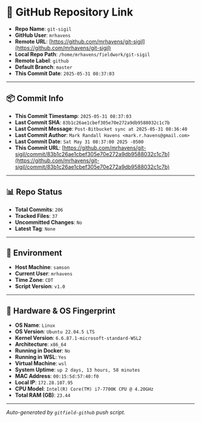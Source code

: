 # 🔗 GitHub Repository Link

- **Repo Name**: `git-sigil`
- **GitHub User**: `mrhavens`
- **Remote URL**: [https://github.com/mrhavens/git-sigil](https://github.com/mrhavens/git-sigil)
- **Local Repo Path**: `/home/mrhavens/fieldwork/git-sigil`
- **Remote Label**: `github`
- **Default Branch**: `master`
- **This Commit Date**: `2025-05-31 08:37:03`

---

## 📦 Commit Info

- **This Commit Timestamp**: `2025-05-31 08:37:03`
- **Last Commit SHA**: `83b1c26ae1cbef305e70e272a9db9588032c1c7b`
- **Last Commit Message**: `Post-Bitbucket sync at 2025-05-31 08:36:40`
- **Last Commit Author**: `Mark Randall Havens <mark.r.havens@gmail.com>`
- **Last Commit Date**: `Sat May 31 08:37:00 2025 -0500`
- **This Commit URL**: [https://github.com/mrhavens/git-sigil/commit/83b1c26ae1cbef305e70e272a9db9588032c1c7b](https://github.com/mrhavens/git-sigil/commit/83b1c26ae1cbef305e70e272a9db9588032c1c7b)

---

## 📊 Repo Status

- **Total Commits**: `206`
- **Tracked Files**: `37`
- **Uncommitted Changes**: `No`
- **Latest Tag**: `None`

---

## 🧭 Environment

- **Host Machine**: `samson`
- **Current User**: `mrhavens`
- **Time Zone**: `CDT`
- **Script Version**: `v1.0`

---

## 🧬 Hardware & OS Fingerprint

- **OS Name**: `Linux`
- **OS Version**: `Ubuntu 22.04.5 LTS`
- **Kernel Version**: `6.6.87.1-microsoft-standard-WSL2`
- **Architecture**: `x86_64`
- **Running in Docker**: `No`
- **Running in WSL**: `Yes`
- **Virtual Machine**: `wsl`
- **System Uptime**: `up 2 days, 13 hours, 58 minutes`
- **MAC Address**: `00:15:5d:57:40:f0`
- **Local IP**: `172.28.107.95`
- **CPU Model**: `Intel(R) Core(TM) i7-7700K CPU @ 4.20GHz`
- **Total RAM (GB)**: `23.44`

---

_Auto-generated by `gitfield-github` push script._

